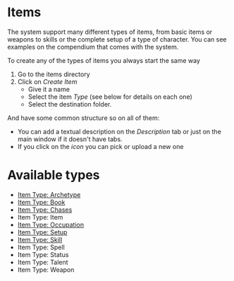 <!--- This file is auto generated from module/manual/en/items.md -->
# Items

The system support many different types of items, from basic items or weapons to skills or the complete setup of a type of character. You can see examples on the compendium that comes with the system.

To create any of the types of items you always start the same way

1. Go to the items directory
2. Click on _Create Item_
   - Give it a name
   - Select the item _Type_ (see below for details on each one)
   - Select the destination folder.

And have some common structure so on all of them:

- You can add a textual description on the _Description_ tab or just on the main window if it doesn't have tabs.
- If you click on the _icon_ you can pick or upload a new one

# Available types
- [Item Type: Archetype](item_archetype.md)
- [Item Type: Book](item_book.md)
- [Item Type: Chases](chases.md)
- Item Type: Item
- [Item Type: Occupation](item_occupation.md)
- [Item Type: Setup](item_setup.md)
- [Item Type: Skill](item_skill.md)
- Item Type: Spell
- Item Type: Status
- Item Type: Talent
- Item Type: Weapon

